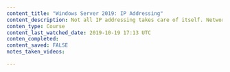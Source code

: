 ```yaml
---
content_title: "Windows Server 2019: IP Addressing"
content_description: Not all IP addressing takes care of itself. Network administrators know this all too well, which is why one of their core skills is being able to configure and assign IP addresses in a server environment. In this course, learn all about IP addressing in the context of Windows Server 2019. Ed Liberman explores the rules of IP addressing and IP address configuration. He also covers connectivity troubleshooting. Because IP addressing continues to be a substantial part of the function of computer networking, enterprise companies are apt to want to stay on top of the latest versions. Get ready to learn how to help your organization keep communications between resources running strong.
conten_type: Course
content_last_watched_date: 2019-10-19 17:13 UTC
conten_completed: 
content_saved: FALSE
notes_taken_videos:

---
```

